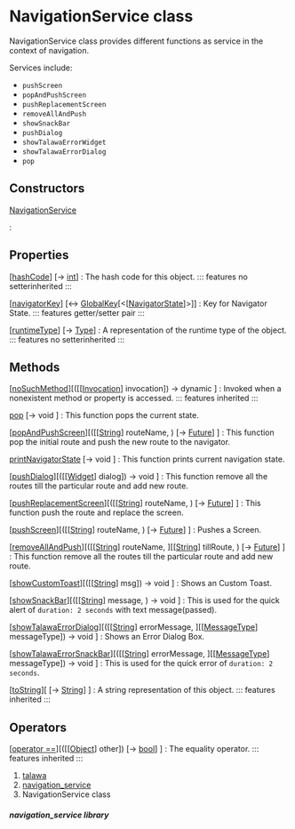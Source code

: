 
<div>

# NavigationService class

</div>


NavigationService class provides different functions as service in the
context of navigation.

Services include:

-   `pushScreen`
-   `popAndPushScreen`
-   `pushReplacementScreen`
-   `removeAllAndPush`
-   `showSnackBar`
-   `pushDialog`
-   `showTalawaErrorWidget`
-   `showTalawaErrorDialog`
-   `pop`



## Constructors

[NavigationService](../services_navigation_service/NavigationService/NavigationService.md)

:   



## Properties

[[hashCode](https://api.flutter.dev/flutter/dart-core/Object/hashCode.html)] [→ [int](https://api.flutter.dev/flutter/dart-core/int-class.html)]
:   The hash code for this object.
    ::: features
    no setterinherited
    :::

[[navigatorKey](../services_navigation_service/NavigationService/navigatorKey.md)] [↔ [GlobalKey](https://api.flutter.dev/flutter/widgets/GlobalKey-class.html)[\<[[NavigatorState](https://api.flutter.dev/flutter/widgets/NavigatorState-class.html)]\>]]
:   Key for Navigator State.
    ::: features
    getter/setter pair
    :::

[[runtimeType](https://api.flutter.dev/flutter/dart-core/Object/runtimeType.html)] [→ [Type](https://api.flutter.dev/flutter/dart-core/Type-class.html)]
:   A representation of the runtime type of the object.
    ::: features
    no setterinherited
    :::



## Methods

[[noSuchMethod](https://api.flutter.dev/flutter/dart-core/Object/noSuchMethod.html)][([[[Invocation](https://api.flutter.dev/flutter/dart-core/Invocation-class.md)] invocation]) → dynamic ]
:   Invoked when a nonexistent method or property is accessed.
    ::: features
    inherited
    :::

[pop](../services_navigation_service/NavigationService/pop.md) [→ void ]
:   This function pops the current state.

[[popAndPushScreen](../services_navigation_service/NavigationService/popAndPushScreen.md)][([[[String](https://api.flutter.dev/flutter/dart-core/String-class.md)] routeName, ) [→ [Future](https://api.flutter.dev/flutter/dart-core/Future-class.html)] ]
:   This function pop the initial route and push the new route to the
    navigator.

[printNavigatorState](../services_navigation_service/NavigationService/printNavigatorState.md) [→ void ]
:   This function prints current navigation state.

[[pushDialog](../services_navigation_service/NavigationService/pushDialog.md)][([[[Widget](https://api.flutter.dev/flutter/widgets/Widget-class.md)] dialog]) → void ]
:   This function remove all the routes till the particular route and
    add new route.

[[pushReplacementScreen](../services_navigation_service/NavigationService/pushReplacementScreen.md)][([[[String](https://api.flutter.dev/flutter/dart-core/String-class.md)] routeName, ) [→ [Future](https://api.flutter.dev/flutter/dart-core/Future-class.html)] ]
:   This function push the route and replace the screen.

[[pushScreen](../services_navigation_service/NavigationService/pushScreen.md)][([[[String](https://api.flutter.dev/flutter/dart-core/String-class.md)] routeName, ) [→ [Future](https://api.flutter.dev/flutter/dart-core/Future-class.html)] ]
:   Pushes a Screen.

[[removeAllAndPush](../services_navigation_service/NavigationService/removeAllAndPush.md)][([[[String](https://api.flutter.dev/flutter/dart-core/String-class.md)] routeName, ][[[String](https://api.flutter.dev/flutter/dart-core/String-class.html)] tillRoute, ) [→ [Future](https://api.flutter.dev/flutter/dart-core/Future-class.html)] ]
:   This function remove all the routes till the particular route and
    add new route.

[[showCustomToast](../services_navigation_service/NavigationService/showCustomToast.md)][([[[String](https://api.flutter.dev/flutter/dart-core/String-class.md)] msg]) → void ]
:   Shows an Custom Toast.

[[showSnackBar](../services_navigation_service/NavigationService/showSnackBar.md)][([[[String](https://api.flutter.dev/flutter/dart-core/String-class.md)] message, ) → void ]
:   This is used for the quick alert of `duration: 2 seconds` with text
    message(passed).

[[showTalawaErrorDialog](../services_navigation_service/NavigationService/showTalawaErrorDialog.md)][([[[String](https://api.flutter.dev/flutter/dart-core/String-class.md)] errorMessage, ][[[MessageType](../enums_enums/MessageType.md)] messageType]) → void ]
:   Shows an Error Dialog Box.

[[showTalawaErrorSnackBar](../services_navigation_service/NavigationService/showTalawaErrorSnackBar.md)][([[[String](https://api.flutter.dev/flutter/dart-core/String-class.md)] errorMessage, ][[[MessageType](../enums_enums/MessageType.md)] messageType]) → void ]
:   This is used for the quick error of `duration: 2 seconds`.

[[toString](https://api.flutter.dev/flutter/dart-core/Object/toString.html)][ [→ [String](https://api.flutter.dev/flutter/dart-core/String-class.html)] ]
:   A string representation of this object.
    ::: features
    inherited
    :::



## Operators

[[operator ==](https://api.flutter.dev/flutter/dart-core/Object/operator_equals.html)][([[[Object](https://api.flutter.dev/flutter/dart-core/Object-class.md)] other]) [→ [bool](https://api.flutter.dev/flutter/dart-core/bool-class.html)] ]
:   The equality operator.
    ::: features
    inherited
    :::







1.  [talawa](../index.md)
2.  [navigation_service](../services_navigation_service/)
3.  NavigationService class

##### navigation_service library







